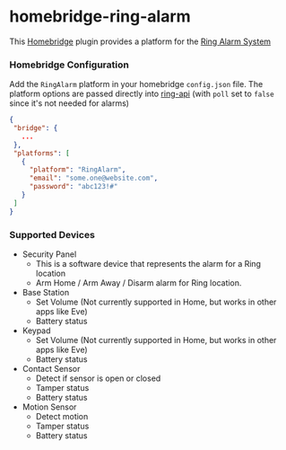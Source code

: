 # homebridge-ring-alarm
This [Homebridge](https://github.com/nfarina/homebridge) plugin provides a platform for the
 [Ring Alarm System](https://shop.ring.com/pages/security-system)
 
 ### Homebridge Configuration
 
 Add the `RingAlarm` platform in your homebridge `config.json` file.  The platform options are passed directly into 
 [ring-api](https://github.com/jimhigson/ring-api) (with `poll` set to `false` since it's not needed
 for alarms)
 
 ```json
{
  "bridge": {
    ...
  },
  "platforms": [
    {
      "platform": "RingAlarm",
      "email": "some.one@website.com",
      "password": "abc123!#"
    }
  ]
}
```

### Supported Devices
  * Security Panel
    * This is a software device that represents the alarm for a Ring location
    * Arm Home / Arm Away / Disarm alarm for Ring location.
  * Base Station
    * Set Volume (Not currently supported in Home, but works in other apps like Eve)
    * Battery status
  * Keypad
    * Set Volume (Not currently supported in Home, but works in other apps like Eve)
    * Battery status
  * Contact Sensor
    * Detect if sensor is open or closed
    * Tamper status
    * Battery status
  * Motion Sensor
    * Detect motion
    * Tamper status
    * Battery status
